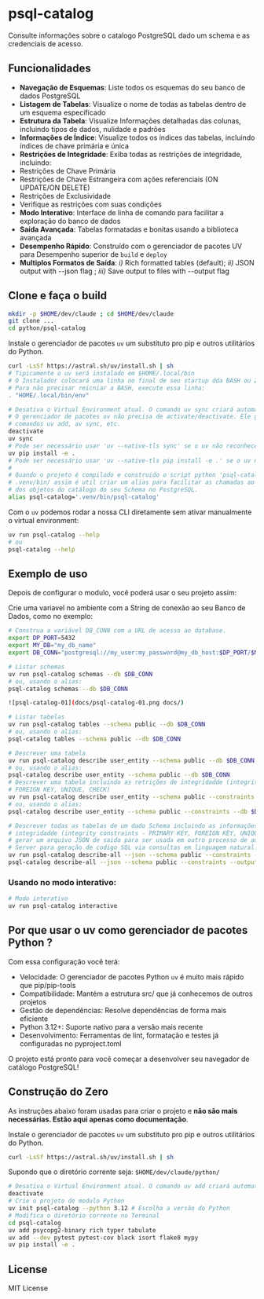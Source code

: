 # psql-catalog

Consulte informações sobre o catalogo PostgreSQL dado um schema e as credenciais de acesso.

## Funcionalidades

- **Navegação de Esquemas**: Liste todos os esquemas do seu banco de dados PostgreSQL
- **Listagem de Tabelas**: Visualize o nome de todas as tabelas dentro de um esquema específicado
- **Estrutura da Tabela**: Visualize Informações detalhadas das colunas, incluindo tipos de dados, nulidade e padrões
- **Informações de Índice**: Visualize todos os índices das tabelas, incluindo índices de chave primária e única
- **Restrições de Integridade**: Exiba todas as restrições de integridade, incluindo:
- Restrições de Chave Primária
- Restrições de Chave Estrangeira com ações referenciais (ON UPDATE/ON DELETE)
- Restrições de Exclusividade
- Verifique as restrições com suas condições
- **Modo Interativo**: Interface de linha de comando para facilitar a exploração do banco de dados
- **Saída Avançada**: Tabelas formatadas e bonitas usando a biblioteca avançada
- **Desempenho Rápido**: Construído com o gerenciador de pacotes UV para Desempenho superior de `build` e `deploy`
- **Multiplos Formatos de Saída**: _i)_ Rich formatted tables (default); _ii)_ JSON output with --json flag ; _iii)_ Save output to files with --output flag

## Clone e faça o build

```bash
mkdir -p $HOME/dev/claude ; cd $HOME/dev/claude
git clone ...
cd python/psql-catalog
```

Instale o gerenciador de pacotes `uv` um substituto pro pip e outros utilitários do Python.

```bash
curl -LsSf https://astral.sh/uv/install.sh | sh
# Tipicamente o uv será instalado em $HOME/.local/bin
# O Instalador colocará uma linha no final de seu startup dda BASH ou ZSH.
# Para não precisar reicniar a BASH, execute essa linha:
. "HOME/.local/bin/env"
```

```bash
# Desativa o Virtual Environment atual. O comando uv sync criará automaticamente um ambiente Virtual.
# O gerenciador de pacotes uv não precisa de activate/deactivate. Ele gerencia automaticamente nos
# comandos uv add, av sync, etc.
deactivate
uv sync
# Pode ser necessário usar 'uv --native-tls sync' se o uv não reconhecer a cadeia de certificados CA
uv pip install -e .
# Pode ser necessário usar 'uv --native-tls pip install -e .' se o uv não reconhecer a cadeia de certificados CA
#
# Quando o projeto é compilado e construido o script python 'psql-catalog' é criado no diretório
# .venv/bin/ assim é util criar um alias para facilitar as chamadas ao CLI Python para visualização
# dos objetos do catálogo do seu Schema no PostgreSQL.
alias psql-catalog='.venv/bin/psql-catalog'
```

Com o `uv` podemos rodar a nossa CLI diretamente sem ativar manualmente o virtual environment:

```bash
uv run psql-catalog --help
# ou
psql-catalog --help
```

## Exemplo de uso

Depois de configurar o modulo, você poderá usar o seu projeto assim:

Crie uma variavel no ambiente com a String de conexão ao seu Banco de Dados, como no exemplo:

```bash
# Construa a variável DB_CONN com a URL de acesso ao database.
export DP_PORT=5432
export MY_DB="my_db_name"
export DB_CONN="postgresql://my_user:my_password@my_db_host:$DP_PORT/$MY_DB"
```

```bash
# Listar schemas
uv run psql-catalog schemas --db $DB_CONN
# ou, usando o alias:
psql-catalog schemas --db $DB_CONN

![psql-catalog-01](docs/psql-catalog-01.png docs/)

# Listar tabelas
uv run psql-catalog tables --schema public --db $DB_CONN
# ou, usando o alias:
psql-catalog tables --schema public --db $DB_CONN

# Descrever uma tabela
uv run psql-catalog describe user_entity --schema public --db $DB_CONN
# ou, usando o alias:
psql-catalog describe user_entity --schema public --db $DB_CONN
# Descrever uma tabela incluindo as retrições de integridadde (integrity constraints - PRIMARY KEY,
# FOREIGN KEY, UNIQUE, CHECK)
uv run psql-catalog describe user_entity --schema public --constraints --db $DB_CONN
# ou, usando o alias:
psql-catalog describe user_entity --schema public --constraints --db $DB_CONN

# Descrever todas as tabelas de um dado Schema incluindo as informações de retrições de
# integridadde (integrity constraints - PRIMARY KEY, FOREIGN KEY, UNIQUE, CHECK) além de
# gerar um arquivo JSON de saida para ser usada em outro processo de automação tal comoum MCP
# Server para geração de codigo SQL via consultas em linguagem natural.
uv run psql-catalog describe-all --json --schema public --constraints --output my_schema.json --db $DB_CONN
psql-catalog describe-all --json --schema public --constraints --output my_schema.json --db $DB_CONN
```

### Usando no modo interativo:

```bash
# Modo interativo
uv run psql-catalog interactive
```

## Por que usar o **uv** como gerenciador de pacotes Python ?

Com essa configuração você terá:

- Velocidade: O gerenciador de pacotes Python `uv` é muito mais rápido que pip/pip-tools
- Compatibilidade: Mantém a estrutura src/ que já conhecemos de outros projetos
- Gestão de dependências: Resolve dependências de forma mais eficiente
- Python 3.12+: Suporte nativo para a versão mais recente
- Desenvolvimento: Ferramentas de lint, formatação e testes já configuradas no pyproject.toml

O projeto está pronto para você começar a desenvolver seu navegador de catálogo PostgreSQL!

## Construção do Zero

As instruções abaixo foram usadas para criar o projeto e **não são mais necessárias. Estão
aqui apenas como documentação**.

Instale o gerenciador de pacotes `uv` um substituto pro pip e outros utilitários do Python.

```bash
curl -LsSf https://astral.sh/uv/install.sh | sh
```

Supondo que o diretório corrente seja: `$HOME/dev/claude/python/`

```bash
# Desativa o Virtual Environment atual. O comando uv add criará automaticamente um ambiente Virtual
deactivate
# Crie o projeto de modulo Python
uv init psql-catalog --python 3.12 # Escolha a versão do Python
# Modifica o diretório corrente no Terminal
cd psql-catalog
uv add psycopg2-binary rich typer tabulate
uv add --dev pytest pytest-cov black isort flake8 mypy
uv pip install -e .
```

## License

MIT License
